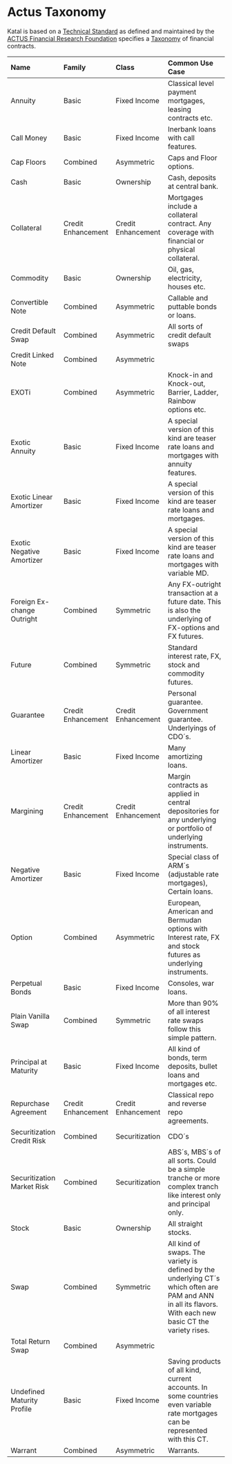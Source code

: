 # Actus Taxonomy

Katal is based on a [Technical Standard](https://www.actusfrf.org/techspecs) as defined and maintained by the [ACTUS Financial Research Foundation](https://www.actusfrf.org/) specifies a [Taxonomy](https://www.actusfrf.org/taxonomy) of financial contracts. 

Name | Family | Class | Common Use Case
|:-|:-|:-|:-
Annuity | Basic | Fixed Income | Classical level payment mortgages, leasing contracts etc.
Call Money | Basic | Fixed Income | Inerbank loans with call features.
Cap Floors | Combined | Asymmetric | Caps and Floor options.
Cash | Basic | Ownership | Cash, deposits at central bank.
Collateral | Credit Enhancement | Credit Enhancement | Mortgages include a collateral contract. Any coverage with financial or physical collateral.
Commodity | Basic | Ownership | Oil, gas, electricity, houses etc.
Convertible Note | Combined | Asymmetric | Callable and puttable bonds or loans.
Credit Default Swap | Combined | Asymmetric | All sorts of credit default swaps
Credit Linked Note | Combined | Asymmetric |
EXOTi | Combined | Asymmetric | Knock-in and Knock-out, Barrier, Ladder, Rainbow options etc.
Exotic Annuity | Basic | Fixed Income | A special version of this kind are teaser rate loans and mortgages with annuity features.
Exotic Linear Amortizer | Basic | Fixed Income | A special version of this kind are teaser rate loans and mortgages.
Exotic Negative Amortizer | Basic | Fixed Income | A special version of this kind are teaser rate loans and mortgages with variable MD.
Foreign Ex-change Outright | Combined | Symmetric | Any FX-outright transaction at a future date. This is also the underlying of FX-options and FX futures.
Future | Combined | Symmetric | Standard interest rate, FX, stock and commodity futures.
Guarantee | Credit Enhancement | Credit Enhancement | Personal guarantee. Government guarantee. Underlyings of CDO´s.
Linear Amortizer | Basic | Fixed Income | Many amortizing loans.
Margining | Credit Enhancement | Credit Enhancement | Margin contracts as applied in central depositories for any underlying or portfolio of underlying instruments.
Negative Amortizer | Basic | Fixed Income | Special class of ARM´s (adjustable rate mortgages), Certain loans.
Option | Combined | Asymmetric | European, American and Bermudan options with Interest rate, FX and stock futures as underlying instruments.
Perpetual Bonds | Basic | Fixed Income | Consoles, war loans.
Plain Vanilla Swap | Combined | Symmetric | More than 90% of all interest rate swaps follow this simple pattern.
Principal at Maturity | Basic | Fixed Income | All kind of bonds, term deposits, bullet loans and mortgages etc.
Repurchase Agreement | Credit Enhancement | Credit Enhancement | Classical repo and reverse repo agreements.
Securitization Credit Risk | Combined | Securitization | CDO´s
Securitization Market Risk | Combined | Securitization | ABS´s, MBS´s of all sorts. Could be a simple tranche or more complex tranch like interest only and principal only.
Stock | Basic | Ownership | All straight stocks.
Swap | Combined | Symmetric | All kind of swaps. The variety is defined by the underlying CT´s which often are PAM and ANN in all its flavors. With each new basic CT the variety rises.
Total Return Swap | Combined | Asymmetric |
Undefined Maturity Profile | Basic | Fixed Income | Saving products of all kind, current accounts. In some countries even variable rate mortgages can be represented with this CT.
Warrant | Combined | Asymmetric | Warrants.
